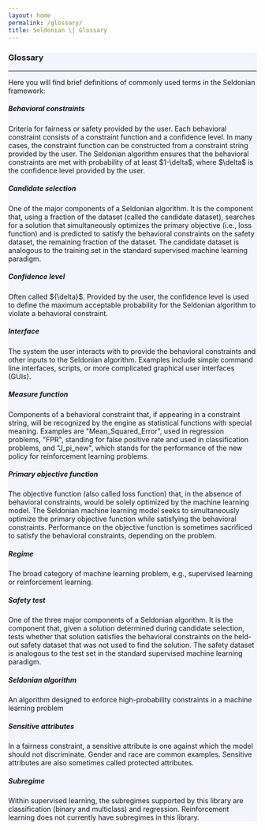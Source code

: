 ```yaml
---
layout: home
permalink: /glossary/
title: Seldonian \| Glossary
---
```


<!-- Main Container -->
<div class="container p-3 my-5 border" style="background-color: #f3f4fc;">
<h3>Glossary</h3>
<hr class="my-2" />
<p>Here you will find brief definitions of commonly used terms in the Seldonian framework:</p>
<h5 id="behavioral_constraint"> Behavioral constraints </h5>
<p>  Criteria for fairness or safety provided by the user. Each behavioral constraint consists of a constraint function and a confidence level. In many cases, the constraint function can be constructed from a constraint string provided by the user. The Seldonian algorithm ensures that the behavioral constraints are met with probability of at least $1-\delta$, where $\delta$ is the confidence level provided by the user. </p> 

<h5 id="candidate_selection">Candidate selection</h5>
<p>One of the major components of a Seldonian algorithm. It is the component that, using a fraction of the dataset (called the candidate dataset), searches for a solution that simultaneously optimizes the primary objective (i.e., loss function) and is predicted to satisfy the behavioral constraints on the safety dataset, the remaining fraction of the dataset. The candidate dataset is analogous to the training set in the standard supervised machine learning paradigm. </p>

<h5 id="confidence_level">Confidence level</h5>
<p>Often called ${\delta}$. Provided by the user, the confidence level is used to define the maximum acceptable probability for the Seldonian algorithm to violate a behavioral constraint.  </p>

<h5 id="interface">Interface</h5>
<p>The system the user interacts with to provide the behavioral constraints and other inputs to the Seldonian algorithm. Examples include simple command line interfaces, scripts, or more complicated graphical user interfaces (GUIs).</p>

<h5 id="measure_function">Measure function</h5>
<p>Components of a behavioral constraint that, if appearing in a constraint string, will be recognized by the engine as statistical functions with special meaning. Examples are "Mean_Squared_Error", used in regression problems, "FPR", standing for false positive rate and used in classification problems, and "J_pi_new", which stands for the performance of the new policy for reinforcement learning problems. </p>

<h5 id="primary_objective">Primary objective function</h5>
<p>The objective function (also called loss function) that, in the absence of behavioral constraints, would be solely optimized by the machine learning model. The Seldonian machine learning model seeks to simultaneously optimize the primary objective function while satisfying the behavioral constraints. Performance on the objective function is sometimes sacrificed to satisfy the behavioral constraints, depending on the problem.</p>

<h5 id="regime">Regime</h5>
<p>The broad category of machine learning problem, e.g., supervised learning or reinforcement learning. </p>

<h5 id="safety_test">Safety test</h5>
<p>One of the three major components of a Seldonian algorithm. It is the component that, given a solution determined during candidate selection, tests whether that solution satisfies the behavioral constraints on the held-out safety dataset that was not used to find the solution. The safety dataset is analogous to the test set in the standard supervised machine learning paradigm. </p>

<h5 id="seldonian_algorithm">Seldonian algorithm</h5>
<p>An algorithm designed to enforce high-probability constraints in a machine learning problem</p>

<h5 id="sensitive_attributes">Sensitive attributes</h5>
<p>In a fairness constraint, a sensitive attribute is one against which the model should not discriminate. Gender and race are common examples. Sensitive attributes are also sometimes called protected attributes. </p>

<h5 id="sub_regime">Subregime</h5>
<p>Within supervised learning, the subregimes supported by this library are classification (binary and multiclass) and regression. Reinforcement learning does not currently have subregimes in this library.</p>


</div>


